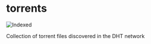 torrents 
========
![Indexed](https://img.shields.io/badge/indexed-17357-blue)

Collection of torrent files discovered in the DHT network
